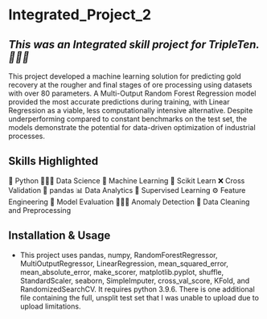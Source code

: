 # Integrated_Project_2
## *This was an Integrated skill project for TripleTen. 👩🏽‍💻*
This project developed a machine learning solution for predicting gold recovery at the rougher and final stages of ore processing using datasets with over 80 parameters. A Multi-Output Random Forest Regression model provided the most accurate predictions during training, with Linear Regression as a viable, less computationally intensive alternative. Despite underperforming compared to constant benchmarks on the test set, the models demonstrate the potential for data-driven optimization of industrial processes.
## Skills Highlighted
🐍 Python
👩🏽‍💻 Data Science
🤖 Machine Learning
🧪 Scikit Learn
❌ Cross Validation
🐼 pandas
📊 Data Analytics
👀 Supervised Learning
⚙️ Feature Engineering
💯 Model Evaluation
🕵🏽‍♀️ Anomaly Detection
🧼 Data Cleaning and Preprocessing
## Installation & Usage
* This project uses pandas, numpy, RandomForestRegressor, MultiOutputRegressor, LinearRegression, mean_squared_error, mean_absolute_error, make_scorer, matplotlib.pyplot, shuffle, StandardScaler, seaborn, SimpleImputer, cross_val_score, KFold, and RandomizedSearchCV.  It requires python 3.9.6.  There is one additional file containing the full, unsplit test set that I was unable to upload due to upload limitations.
